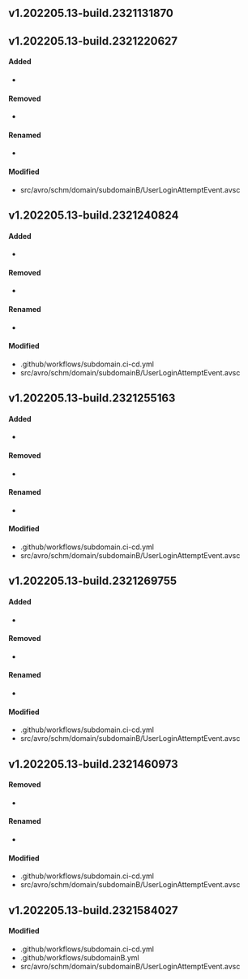 ## v1.202205.13-build.2321131870

## v1.202205.13-build.2321220627
#### Added
- 

#### Removed
- 

#### Renamed
- 

#### Modified
- src/avro/schm/domain/subdomainB/UserLoginAttemptEvent.avsc


## v1.202205.13-build.2321240824
#### Added
- 

#### Removed
- 

#### Renamed
- 

#### Modified
- .github/workflows/subdomain.ci-cd.yml
- src/avro/schm/domain/subdomainB/UserLoginAttemptEvent.avsc


## v1.202205.13-build.2321255163
#### Added
- 

#### Removed
- 

#### Renamed
- 

#### Modified
- .github/workflows/subdomain.ci-cd.yml
- src/avro/schm/domain/subdomainB/UserLoginAttemptEvent.avsc


## v1.202205.13-build.2321269755
#### Added
- 

#### Removed
- 

#### Renamed
- 

#### Modified
- .github/workflows/subdomain.ci-cd.yml
- src/avro/schm/domain/subdomainB/UserLoginAttemptEvent.avsc


## v1.202205.13-build.2321460973
#### Removed
- 

#### Renamed
- 

#### Modified
- .github/workflows/subdomain.ci-cd.yml
- src/avro/schm/domain/subdomainB/UserLoginAttemptEvent.avsc


## v1.202205.13-build.2321584027
#### Modified
- .github/workflows/subdomain.ci-cd.yml
- .github/workflows/subdomainB.yml
- src/avro/schm/domain/subdomainB/UserLoginAttemptEvent.avsc


